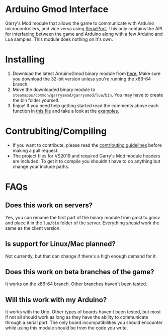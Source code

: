 # Arduino Gmod Interface
 Garry's Mod module that allows the game to communicate with Arduino microcontrollers, and vice versa using [SerialPort.](https://github.com/manashmandal/SerialPort) This only contains the API for interfacing between the game and Arduino along with a few Arduino and Lua samples. This module does nothing on it's own.

# Installing
 1. Download the latest ArduinoGmod binary module from [here.](https://github.com/LambdaGaming/ArduinoGmodInterface/releases) Make sure you download the 32-bit version unless you're running the x86-64 branch.
 2. Move the downloaded binary module to `steamapps/common/garrysmod/garrysmod/lua/bin`. You may have to create the bin folder yourself.
 3. Enjoy! If you need help getting started read the comments above each function in [this file](https://github.com/LambdaGaming/ArduinoGmodInterface/blob/main/ArduinoGmod/main.cpp) and take a look at the [examples.](https://github.com/LambdaGaming/ArduinoGmodInterface/tree/main/ArduinoTestCodes)

# Contrubiting/Compiling
- If you want to contribute, please read the [contributing guidelines](https://lambdagaming.github.io/contributing.html) before making a pull request.
- The project files for VS2019 and required Garry's Mod module headers are included. To get it to compile you shouldn't have to do anything but change your include paths.

# FAQs
## Does this work on servers?
 Yes, you can rename the first part of the binary module from gmcl to gmsv and place it in the `lua/bin` folder of the server. Everything *should* work the same as the client version.

## Is support for Linux/Mac planned?
 Not currently, but that can change if there's a high enough demand for it.

## Does this work on beta branches of the game?
 It works on the x86-64 branch. Other branches haven't been tested.

## Will this work with my Arduino?
 It works with the Uno. Other types of boards haven't been tested, but most if not all should work as long as they have the ability to communicate through a serial port. The only board incompatibilities you should encounter while using this module should be from the code you write.
